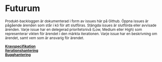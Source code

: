 # Futurum

<sub>Produkt-backloggen är dokumenterad i form av issues här på Github. Öppna issues är pågående ärenden som står i kö för att slutföras. Stängda issues är slutförda eller avvisade ärenden. Varje issue har en delegerad prioritetsnivå (Low, Medium eller High) som representerar vikten för ärendet i den märkta iterationen. Varje issue har en beskrivning om ärendet, samt vem som är ansvarig för ärendet.</sub>

<sub>[**Kravspecifikation**](https://github.com/1dv611-futurum-project/futurum-project/wiki/Kravspecifikation)</sub>   
<sub>[**Iterationshantering**](https://github.com/1dv611-futurum-project/futurum-project/projects/1)</sub><br>
<sub>[**Bugghantering**](https://github.com/1dv611-futurum-project/futurum-project/projects/7)</sub><br>